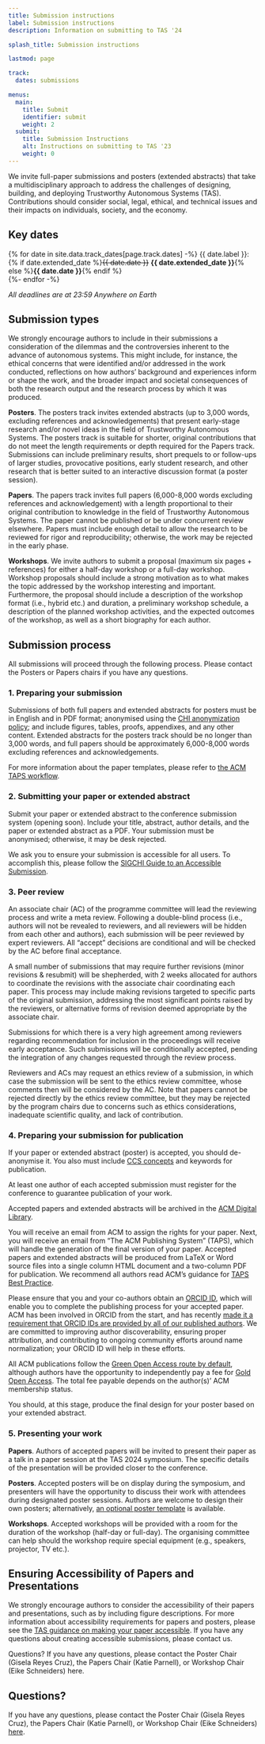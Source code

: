 ```yaml
---
title: Submission instructions
label: Submission instructions
description: Information on submitting to TAS '24

splash_title: Submission instructions

lastmod: page

track:
  dates: submissions

menus:
  main:
    title: Submit
    identifier: submit
    weight: 2
  submit:
    title: Submission Instructions
    alt: Instructions on submitting to TAS '23
    weight: 0
---
```


We invite full-paper submissions and posters (extended abstracts) that take a multidisciplinary approach to address the challenges of designing, building, and deploying Trustworthy Autonomous Systems (TAS). Contributions should consider social, legal, ethical, and technical issues and their impacts on individuals, society, and the economy. 

## Key dates

{% for date in site.data.track_dates[page.track.dates] -%}
{{ date.label }}: {% if date.extended_date %}<strike>{{ date.date }}</strike> <strong>{{ date.extended_date }}</strong>{% else %}<strong>{{ date.date }}</strong>{% endif %}<br>
{%- endfor -%}

<em class="small">All deadlines are at 23:59 Anywhere on Earth</em>

## Submission types 

We strongly encourage authors to include in their submissions a consideration of the dilemmas and the controversies inherent  to the advance of autonomous systems. This might include, for instance, the ethical concerns that were identified and/or addressed in the work conducted, reflections on how authors’ background and experiences inform or shape the work, and the broader impact and societal consequences of both the research output and the research process by which it was produced.

**Posters**. The posters track invites extended abstracts (up to 3,000 words, excluding references and acknowledgements) that present early-stage research and/or novel ideas in the field of Trustworthy Autonomous Systems. The posters track is suitable for shorter, original contributions that do not meet the length requirements or depth required for the Papers track. Submissions can include preliminary results, short prequels to or follow-ups of larger studies, provocative positions, early student research, and other research that is better suited to an interactive discussion format (a poster session).

**Papers**. The papers track invites full papers (6,000-8,000 words excluding references and acknowledgement) with a length proportional to their original contribution to knowledge in the field of Trustworthy Autonomous Systems. The paper cannot be published or be under concurrent review elsewhere. Papers must include enough detail to allow the research to be reviewed for rigor and reproducibility; otherwise,  the work may be rejected in the early phase.

**Workshops**. We invite authors to submit a proposal (maximum six pages + references) for either a half-day workshop or a full-day workshop. Workshop proposals should include a strong motivation as to what makes the topic addressed by the workshop interesting and important. Furthermore, the proposal should include a description of the workshop format (i.e., hybrid etc.) and duration, a preliminary workshop schedule, a description of the planned workshop activities, and the expected outcomes of the workshop, as well as a short biography for each author.

## Submission process

All submissions will proceed through the following process. Please contact the Posters or Papers chairs if you have any questions.

### 1. Preparing your submission
Submissions of both full papers and extended abstracts for posters must be in English and in PDF format; anonymised using the [CHI anonymization policy](https://chi2024.acm.org/submission-guides/chi-anonymization-policy/ "CHI 2024 anonymisation policy"); and include figures, tables, proofs, appendixes, and any other content. Extended abstracts for the posters track should be no longer than 3,000 words, and full papers should be approximately 6,000-8,000 words excluding references and acknowledgements.

For more information about the paper templates, please refer to [the ACM TAPS workflow](https://authors.acm.org/proceedings/production-information/taps-production-workflow "The ACM Publishing System workflow").

### 2. Submitting your paper or extended abstract
Submit your paper or extended abstract to the conference submission system (opening soon). Include your title, abstract, author details, and the paper or extended abstract as a PDF. Your submission must be anonymised; otherwise, it may be desk rejected.

We ask you to ensure your submission is accessible for all users. To accomplish this, please follow the [SIGCHI Guide to an Accessible Submission](https://sigchi.org/conferences/author-resources/accessibility-guide/ "ACM SIGCHI guide to making publications accessible").

### 3. Peer review

An associate chair (AC) of the programme committee will lead the reviewing process and write a meta review. Following a double-blind process (i.e., authors will not be revealed to reviewers, and all reviewers will be hidden from each other and authors), each submission will be peer reviewed by expert reviewers.  All “accept” decisions are conditional and will be checked by the AC before final acceptance.

A small number of submissions that may require further revisions (minor revisions & resubmit) will be shepherded, with 2 weeks allocated for authors to coordinate the revisions with the associate chair coordinating each paper. This process may include making revisions targeted to specific parts of the original submission, addressing the most significant points raised by the reviewers, or alternative forms of revision deemed appropriate by the associate chair.

Submissions for which there is a very high agreement among reviewers regarding recommendation for inclusion in the proceedings will receive early acceptance.  Such submissions will be conditionally accepted, pending the integration of any changes requested through the review process.

Reviewers and ACs may request an ethics review of a submission, in which case the submission will be sent to the ethics review committee, whose comments then will be considered by the AC. Note that papers cannot be rejected directly by the ethics review committee, but they may be rejected by the program chairs due to concerns such as ethics considerations, inadequate scientific quality, and lack of contribution.

### 4. Preparing your submission for publication

If your paper or extended abstract (poster) is accepted, you should de-anonymise it. You also must include [CCS concepts](https://dl.acm.org/ccs "ACM CCS concepts on the Digital Library" ) and keywords for publication.

At least one author of each accepted submission must register for the conference to guarantee publication of your work. 

Accepted papers and extended abstracts will be archived in the [ACM Digital Library](http://dl.acm.org/ "The ACM Digital Library").

You will receive an email from ACM to assign the rights for your paper. Next, you will receive an email from “The ACM Publishing System” (TAPS), which will handle the generation of the final version of your paper. Accepted papers and extended abstracts will be produced from LaTeX or Word source files into a single column HTML document and a two-column PDF for publication. We recommend all authors read ACM’s guidance for [TAPS Best Practice](https://www.acm.org/publications/taps/taps-best-practices "TAPS best practice from ACM").

Please ensure that you and your co-authors obtain an [ORCID ID](https://orcid.org/register "OCIRD registration"), which will enable you to complete the publishing process for your accepted paper. ACM has been involved in ORCID from the start, and has recently [made it a requirement that ORCID IDs are provided by all of our published authors](https://authors.acm.org/author-resources/orcid-faqs "ACM policy on ORCID"). We are committed to improving author discoverability, ensuring proper attribution, and contributing to ongoing community efforts around name normalization; your ORCID ID will help in these efforts.

All ACM publications follow the [Green Open Access route by default](https://www.acm.org/publications/openaccess#green "ACM Open Access policy"), although authors have the opportunity to independently pay a fee for [Gold Open Access](https://www.acm.org/publications/openaccess#oapricing "ACM policy on Open Access"). The total fee payable depends on the author(s)’ ACM membership status.

You should, at this stage, produce the final design for your poster based on your extended abstract.

### 5. Presenting your work

**Papers**. Authors of accepted papers will be invited to present their paper as a talk in a paper session at the TAS 2024 symposium. The specific details of the presentation will be provided closer to the conference.

**Posters**. Accepted posters will be on display during the symposium, and presenters will have the opportunity to discuss their work with attendees during designated poster sessions. Authors are welcome to design their own posters; alternatively, [an optional poster template](https://symposium.tas.ac.uk/2023/assets/pptx/UKRI-TAS-Hub-Research-Poster-Template.pptx "Poster template for TAS '24") is available.

**Workshops**. Accepted workshops will be provided with a room for the duration of the workshop (half-day or full-day). The organising committee can help should the workshop require special equipment (e.g., speakers, projector, TV etc.).

## Ensuring Accessibility of Papers and Presentations

We strongly encourage authors to consider the accessibility of their papers and presentations, such as by including figure descriptions. For more information about accessibility requirements for papers and posters, please see the [TAS  guidance on making your paper accessible](/submit/accessibility/). If you have any questions about creating accessible submissions, please contact us.

Questions?
If you have any questions, please contact the Poster Chair (Gisela Reyes Cruz),  the Papers Chair (Katie Parnell), or Workshop Chair (Eike Schneiders) here.


## Questions?
If you have any questions, please contact the Poster Chair (Gisela Reyes Cruz),  the Papers Chair (Katie Parnell), or Workshop Chair (Eike Schneiders) [here](mailto:contact@tas.ac.uk).




